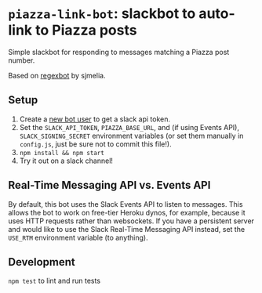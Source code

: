 `piazza-link-bot`: slackbot to auto-link to Piazza posts
==============================================

Simple slackbot for responding to messages matching a Piazza post number.

Based on [regexbot](https://github.com/sjmelia/regexbot) by sjmelia.

Setup
-----

1. Create a [new bot user](https://my.slack.com/services/new/bot) to get a slack api token.
2. Set the `SLACK_API_TOKEN`, `PIAZZA_BASE_URL`, and (if using Events API), `SLACK_SIGNING_SECRET` environment variables (or set them manually in `config.js`, just be sure not to commit this file!).
3. `npm install && npm start`
4. Try it out on a slack channel!

Real-Time Messaging API vs. Events API
--------------------------------------

By default, this bot uses the Slack Events API to listen to messages. This allows the bot to work on free-tier Heroku dynos, for example, because it uses HTTP requests rather than websockets. If you have a persistent server and would like to use the Slack Real-Time Messaging API instead, set the `USE_RTM` environment variable (to anything).

Development
-----------

`npm test` to lint and run tests
